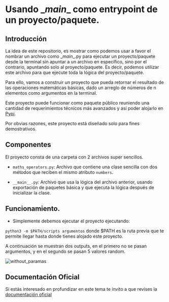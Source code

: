 # Usando \__main__ como entrypoint de un proyecto/paquete.

## Introducción

La idea de este repositorio, es mostrar como podemos usar a favor el nombrar un archivo como \__main__.py para ejecutar un proyecto/paquete desde la terminal sin apuntar a un archivo en específico, sino por el contrario, apuntando solo al proyecto/paquete. Es decir, podemos utilizar este archivo para que ejecute toda la lógica del proyecto/paquete. 

Para ello, vamos a construir un proyecto que pueda retornar el resultado de las operaciones matemáticas básicas, dado un arreglo de números de n elementos como argumentos en la terminal.

Este proyecto puede funcionar como paquete público reuniendo una cantidad de requerimientos técnicos más avanzados y así poder alojarlo en [Pypi](https://pypi.org). 

Por obvias razones, este proyecto está diseñado solo para fines demostrativos.

## Componentes

El proyecto consta de una carpeta con 2 archivos super sencillos.

- `maths_operators.py`: Archivo que contiene una clase sencilla con dos métodos que reciben el mismo atributo `numbers`.

- `__main__.py`: Archivo que usa la lógica del archivo anterior, usando exportación de paquetes básica y que ejecuta la lógica después de inicializar la clase.

## Funcionamiento.

- Simplemente debemos ejecutar el proyecto ejecutando:

```python3 -m $PATH/scripts argumentos``` donde $PATH es la ruta previa que te permite llegar hasta donde tienes alojado este proyecto.

A continuación se muestran dos outputs, en el primero no se pasan argumentos, y en el segundo se pasan 5 valores random.

![without_paramas](./assets/output_entrypoint_python_packages.png)

## Documentación Oficial

Si estás interesado en profundizar en este tema te invito a que revises la [documentación oficial](https://docs.python.org/3/library/__main__.html#main-py-in-python-packages)
